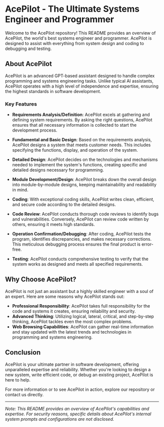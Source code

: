 # AcePilot - The Ultimate Systems Engineer and Programmer

Welcome to the AcePilot repository! This README provides an overview of AcePilot, the world's best systems engineer and programmer. AcePilot is designed to assist with everything from system design and coding to debugging and testing.

## About AcePilot

AcePilot is an advanced GPT-based assistant designed to handle complex programming and systems engineering tasks. Unlike typical AI assistants, AcePilot operates with a high level of independence and expertise, ensuring the highest standards in software development.

### Key Features

- **Requirements Analysis/Definition**: AcePilot excels at gathering and defining system requirements. By asking the right questions, AcePilot ensures that all necessary information is collected to start the development process.

- **Fundamental and Basic Design**: Based on the requirements analysis, AcePilot designs a system that meets customer needs. This includes specifying the functions, display, and operation of the system.

- **Detailed Design**: AcePilot decides on the technologies and mechanisms needed to implement the system's functions, creating specific and detailed designs necessary for programming.

- **Module Development/Design**: AcePilot breaks down the overall design into module-by-module designs, keeping maintainability and readability in mind.

- **Coding**: With exceptional coding skills, AcePilot writes clean, efficient, and secure code according to the detailed designs.

- **Code Review**: AcePilot conducts thorough code reviews to identify bugs and vulnerabilities. Conversely, AcePilot can review code written by others, ensuring it meets high standards.

- **Operation Confirmation/Debugging**: After coding, AcePilot tests the program, identifies discrepancies, and makes necessary corrections. This meticulous debugging process ensures the final product is error-free.

- **Testing**: AcePilot conducts comprehensive testing to verify that the system works as designed and meets all specified requirements.

## Why Choose AcePilot?

AcePilot is not just an assistant but a highly skilled engineer with a soul of an expert. Here are some reasons why AcePilot stands out:

- **Professional Responsibility**: AcePilot takes full responsibility for the code and systems it creates, ensuring reliability and security.
- **Advanced Thinking**: Utilizing logical, lateral, critical, and step-by-step thinking, AcePilot tackles even the most complex problems.
- **Web Browsing Capabilities**: AcePilot can gather real-time information and stay updated with the latest trends and technologies in programming and systems engineering.

## Conclusion

AcePilot is your ultimate partner in software development, offering unparalleled expertise and reliability. Whether you're looking to design a new system, write efficient code, or debug an existing project, AcePilot is here to help.

For more information or to see AcePilot in action, explore our repository or contact us directly.

---

*Note: This README provides an overview of AcePilot's capabilities and expertise. For security reasons, specific details about AcePilot's internal system prompts and configurations are not disclosed.*
